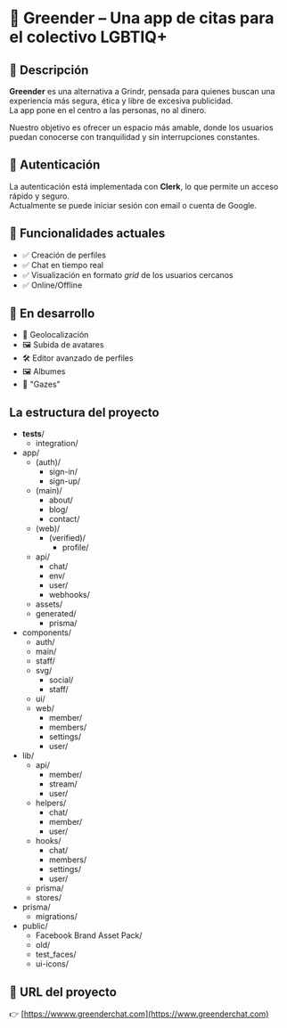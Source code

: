 # 🌈 Greender – Una app de citas para el colectivo LGBTIQ+

## 📝 Descripción

**Greender** es una alternativa a Grindr, pensada para quienes buscan una experiencia más segura, ética y libre de excesiva publicidad.  
La app pone en el centro a las personas, no al dinero.

Nuestro objetivo es ofrecer un espacio más amable, donde los usuarios puedan conocerse con tranquilidad y sin interrupciones constantes.

## 🔐 Autenticación

La autenticación está implementada con **Clerk**, lo que permite un acceso rápido y seguro.  
Actualmente se puede iniciar sesión con email o cuenta de Google.

## 💬 Funcionalidades actuales

- ✅ Creación de perfiles
- ✅ Chat en tiempo real
- ✅ Visualización en formato _grid_ de los usuarios cercanos
- ✅ Online/Offline

## 🚧 En desarrollo

- 📍 Geolocalización
- 🖼️ Subida de avatares
- 🛠️ Editor avanzado de perfiles
- 🖼️ Albumes
- 👀 "Gazes"

## La estructura del proyecto

- **tests**/
  - integration/
- app/
  - (auth)/
    - sign-in/
    - sign-up/
  - (main)/
    - about/
    - blog/
    - contact/
  - (web)/
    - (verified)/
      - profile/
  - api/
    - chat/
    - env/
    - user/
    - webhooks/
  - assets/
  - generated/
    - prisma/
- components/
  - auth/
  - main/
  - staff/
  - svg/
    - social/
    - staff/
  - ui/
  - web/
    - member/
    - members/
    - settings/
    - user/
- lib/
  - api/
    - member/
    - stream/
    - user/
  - helpers/
    - chat/
    - member/
    - user/
  - hooks/
    - chat/
    - members/
    - settings/
    - user/
  - prisma/
  - stores/
- prisma/
  - migrations/
- public/
  - Facebook Brand Asset Pack/
  - old/
  - test_faces/
  - ui-icons/

## 🔗 URL del proyecto

👉 [https://wwww.greenderchat.com](https://www.greenderchat.com)
